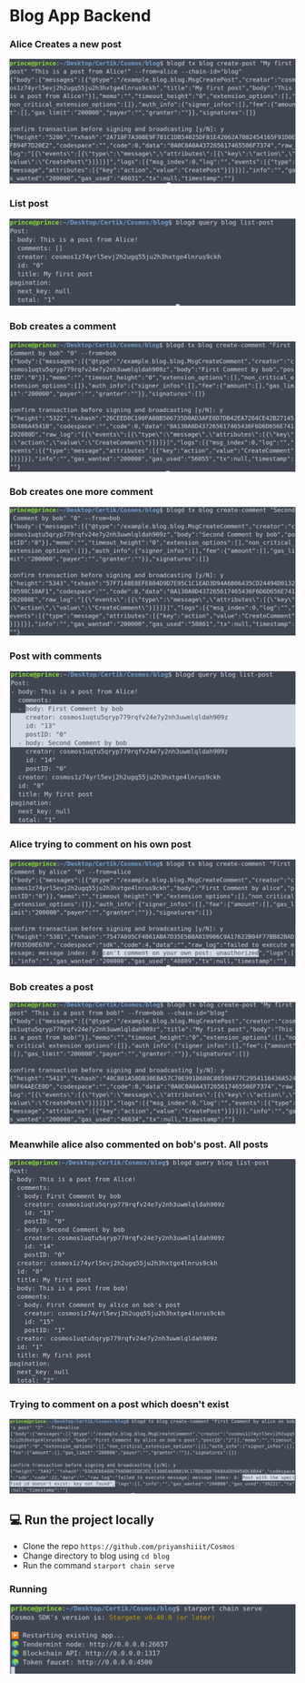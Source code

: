 


# Blog App Backend

<!-- <table>
  <tr>
     <td><strong>Alice Creates a new post</strong></td>
     <td><strong>List post</strong></td>
  </tr>
  <tr>
    <td><img src="images/PostCreationByAlice.png" width=500 height=200></td>
    <td><img src="images/ListPostWithoutComment.png" width=500 height=200></td>
  </tr>
 </table> -->

### Alice Creates a new post
![](images/PostCreationByAlice.png)

### List post
![](images/ListPostWithoutComment.png)


### Bob creates a comment
![](images/FirstCommentByBob.png)



### Bob creates one more comment
![](images/SecondCommentByBob.png)

### Post with comments
![](images/QueryAllPosts1.png)

### Alice trying to comment on his own post
![](images/CommentAccessDenied.png)

### Bob creates a post
![](images/PostCreationByBob.png)

### Meanwhile alice also commented on bob's post. All posts
![](images/QueryAllPosts2.png)

### Trying to comment on a post which doesn't exist
![](images/PostNotFound.png)

## 💻 Run the project locally
- Clone the repo ```https://github.com/priyanshiiit/Cosmos```
- Change directory to blog using ```cd blog```
- Run the command ```starport chain serve```
### Running
![](images/StartingServer.png)


